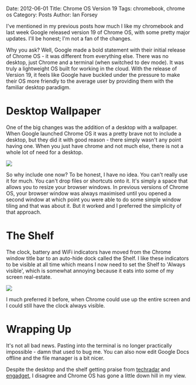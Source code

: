 Date: 2012-06-01
Title: Chrome OS Version 19
Tags: chromebook, chrome os
Category: Posts
Author: Ian Forsey

I've mentioned in my previous posts how much I like my chromebook and last week Google released version 19 of Chrome OS, with some pretty major updates. I'll be honest; I'm not a fan of the changes. 

Why you ask? Well, Google made a bold statement with their initial release of Chrome OS - it was different from everything else. There was no desktop, just Chrome and a terminal (when switched to dev mode). It was truly a lightweight OS built for working in the cloud. With the release of Version 19, it feels like Google have buckled under the pressure to make their OS more friendly to the average user by providing them with the familiar desktop paradigm. 

# Desktop Wallpaper

One of the big changes was the addition of a desktop with a wallpaper. When Google launched Chrome OS it was a pretty brave not to include a desktop, but they did it with good reason - there simply wasn't any point having one. When you just have chrome and not much else, there is not a whole lot of need for a desktop.

<div class="central-section">
    <img src="https://lh5.googleusercontent.com/-0ZvU_Yazvao/T8kijD9fyJI/AAAAAAAACh8/Ou8XYZG3BUk/s800/screenshot-20120601-195339.png" />
</div>

So why include one now? To be honest, I have no idea. You can't really use it for much. You can't drop files or shortcuts onto it. It's simply a space that allows you to resize your browser windows. In previous versions of Chrome OS, your browser window was always maximised until you opened a second window at which point you were able to do some simple window tiling and that was about it. But it worked and I preferred the simplicity of that approach. 

# The Shelf

The clock, battery and WiFi indicators have moved from the Chrome window title bar to an auto-hide dock called the Shelf. I like these indicators to be visible at all time which means I now need to set the Shelf to 'Always visible', which is somewhat annoying because it eats into some of my screen real-estate.

<div class="central-section">
    <img src="https://lh6.googleusercontent.com/-t7F_TvsYh-A/T8kigWgjxxI/AAAAAAAACh0/d7qpxnoxE_w/s800/screenshot-20120601-203543.png" />
</div>

I much preferred it before, when Chrome could use up the entire screen and I could still have the clock always visible.

# Wrapping Up

It's not all bad news. Pasting into the terminal is no longer practically impossible - damn that used to bug me. You can also now edit Google Docs offline and the file manager is a bit nicer. 

Despite the desktop and the shelf getting praise from [techradar](http://www.techradar.com/reviews/pc-mac/software/operating-systems/new-chrome-os-1082513/review/page:4#articleContent) and [engadget](http://www.engadget.com/2012/05/29/chrome-os-review-version-19/), I disagree and Chrome OS has gone a little down hill in my view.